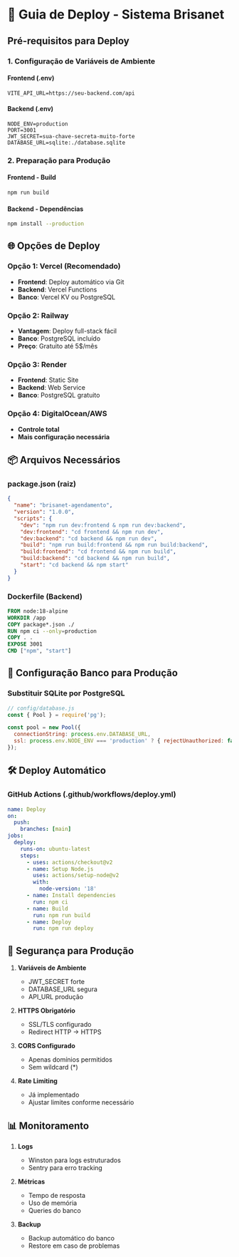 # 🚀 Guia de Deploy - Sistema Brisanet

## Pré-requisitos para Deploy

### 1. Configuração de Variáveis de Ambiente

#### Frontend (.env)
```
VITE_API_URL=https://seu-backend.com/api
```

#### Backend (.env)
```
NODE_ENV=production
PORT=3001
JWT_SECRET=sua-chave-secreta-muito-forte
DATABASE_URL=sqlite:./database.sqlite
```

### 2. Preparação para Produção

#### Frontend - Build
```bash
npm run build
```

#### Backend - Dependências
```bash
npm install --production
```

## 🌐 Opções de Deploy

### Opção 1: Vercel (Recomendado)
- **Frontend**: Deploy automático via Git
- **Backend**: Vercel Functions
- **Banco**: Vercel KV ou PostgreSQL

### Opção 2: Railway
- **Vantagem**: Deploy full-stack fácil
- **Banco**: PostgreSQL incluído
- **Preço**: Gratuito até 5$/mês

### Opção 3: Render
- **Frontend**: Static Site
- **Backend**: Web Service
- **Banco**: PostgreSQL gratuito

### Opção 4: DigitalOcean/AWS
- **Controle total**
- **Mais configuração necessária**

## 📦 Arquivos Necessários

### package.json (raiz)
```json
{
  "name": "brisanet-agendamento",
  "version": "1.0.0",
  "scripts": {
    "dev": "npm run dev:frontend & npm run dev:backend",
    "dev:frontend": "cd frontend && npm run dev",
    "dev:backend": "cd backend && npm run dev",
    "build": "npm run build:frontend && npm run build:backend",
    "build:frontend": "cd frontend && npm run build",
    "build:backend": "cd backend && npm run build",
    "start": "cd backend && npm start"
  }
}
```

### Dockerfile (Backend)
```dockerfile
FROM node:18-alpine
WORKDIR /app
COPY package*.json ./
RUN npm ci --only=production
COPY . .
EXPOSE 3001
CMD ["npm", "start"]
```

## 🔧 Configuração Banco para Produção

### Substituir SQLite por PostgreSQL
```javascript
// config/database.js
const { Pool } = require('pg');

const pool = new Pool({
  connectionString: process.env.DATABASE_URL,
  ssl: process.env.NODE_ENV === 'production' ? { rejectUnauthorized: false } : false
});
```

## 🛠️ Deploy Automático

### GitHub Actions (.github/workflows/deploy.yml)
```yaml
name: Deploy
on:
  push:
    branches: [main]
jobs:
  deploy:
    runs-on: ubuntu-latest
    steps:
      - uses: actions/checkout@v2
      - name: Setup Node.js
        uses: actions/setup-node@v2
        with:
          node-version: '18'
      - name: Install dependencies
        run: npm ci
      - name: Build
        run: npm run build
      - name: Deploy
        run: npm run deploy
```

## 🔐 Segurança para Produção

1. **Variáveis de Ambiente**
   - JWT_SECRET forte
   - DATABASE_URL segura
   - API_URL produção

2. **HTTPS Obrigatório**
   - SSL/TLS configurado
   - Redirect HTTP → HTTPS

3. **CORS Configurado**
   - Apenas domínios permitidos
   - Sem wildcard (*)

4. **Rate Limiting**
   - Já implementado
   - Ajustar limites conforme necessário

## 📊 Monitoramento

1. **Logs**
   - Winston para logs estruturados
   - Sentry para erro tracking

2. **Métricas**
   - Tempo de resposta
   - Uso de memória
   - Queries do banco

3. **Backup**
   - Backup automático do banco
   - Restore em caso de problemas 
